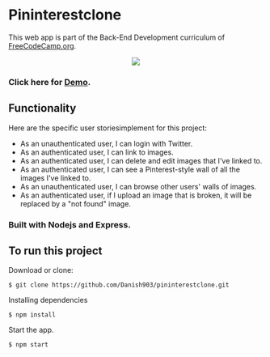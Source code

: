 # Pininterestclone

This web app is part of the Back-End Development curriculum of <a href="https://www.freecodecamp.org/challenges/build-a-pinterest-clone" >FreeCodeCamp.org</a>.



<p align="center"> 
    <img src="https://camo.githubusercontent.com/4858b3f15cd57a67f37fb7bd409eb48240d44eb0/687474703a2f2f692e6d616b65616769662e636f6d2f6d656469612f382d32332d323031372f515f78544a752e676966" />
</p>



### Click here for <a href="http://whispering-brook-21854.herokuapp.com/">Demo</a>.

## Functionality

Here are the specific user storiesimplement for this project:

- As an unauthenticated user, I can login with Twitter.
- As an authenticated user, I can link to images.
- As an authenticated user, I can delete and edit images that I've linked to.
- As an authenticated user, I can see a Pinterest-style wall of all the images I've linked to.
- As an unauthenticated user, I can browse other users' walls of images.
- As an authenticated user, if I upload an image that is broken, it will be replaced by a "not found" image.

### Built with Nodejs and Express.

## To run this project

Download or clone:

```
$ git clone https://github.com/Danish903/pininterestclone.git

```
Installing dependencies

```
$ npm install

```
Start the app.

```
$ npm start

```